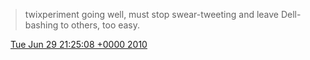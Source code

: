 > twixperiment going well, must stop swear\-tweeting and leave Dell\-bashing to others, too easy\.

<img src="../../media/tweet.ico" width="12" /> [Tue Jun 29 21:25:08 +0000 2010](https://twitter.com/DromerDenker/status/17363713945)